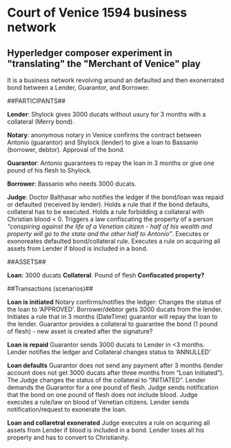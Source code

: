 # Court of Venice 1594 business network
## Hyperledger composer experiment in "translating" the "Merchant of Venice" play

It is a business network revolving around an defaulted and then exonerrated bond between a Lender, Guarantor, and Borrower.

##PARTICIPANTS##

**Lender**: Shylock gives 3000 ducats without usury for 3 months with a collateral (Merry bond).

**Notary**: anonymous notary in Venice confirms the contract between Antonio (guarantor) and Shylock (lender) to give a loan to Bassanio (borrower, debtor). Approval of the bond.

**Guarantor**: Antonio guarantees to repay the loan in 3 months or give one pound of his flesh to Shylock.

**Borrower**: Bassanio who needs 3000 ducats.

**Judge**: Doctor Balthasar who notifies the ledger if the bond/loan was repaid or defaulted (received by lender). 
Holds a rule that if the bond defaults, collateral has to be executed. 
Holds a rule forbidding a collateral with Christian blood < 0. 
Triggers a law confiscating the property of a person *“conspiring against the life of a Venetian citizen - half of his wealth and property will go to the state and the other half to Antonio”*. 
Executes or exonoreates defaulted bond/collateral rule. 
Executes a rule on acquiring all assets from Lender if blood is included in a bond.

##ASSETS##

**Loan**: 3000 ducats 
**Collateral**: Pound of flesh 
**Confiscated property?**

##Transactions (scenarios)## 

**Loan is initiated** 
Notary confirms/notifies the ledger: 
Changes the status of the loan to ‘APPROVED’.
Borrower/debtor gets 3000 ducats from the lender. 
Initiates a rule that in 3 months (DateTime) guarantor will repay the loan to the lender.
Guarantor provides a collateral to guarantee the bond (1 pound of flesh) - new asset is created after the signature?

**Loan is repaid**
Guarantor sends 3000 ducats to Lender in <3 months. 
Lender notifies the ledger and Collateral changes status to ‘ANNULLED’

**Loan defaults** 
Guarantor does not send any payment after 3 months (lender account does not get 3000 ducats after three months from “Loan Initiated”). 
The Judge changes the status of the collateral to “INITIATED”. 
Lender demands the Guarantor for a one pound of flesh. 
Judge sends notification that the bond on one pound of flesh does not include blood. Judge executes a rule/law on blood of Venetian citizens. 
Lender sends notification/request to exonerate the loan.

**Loan and collaretral exonerated** 
Judge executes a rule on acquiring all assets from Lender if blood is included in a bond. Lender loses all his property and has to convert to Christianity.

